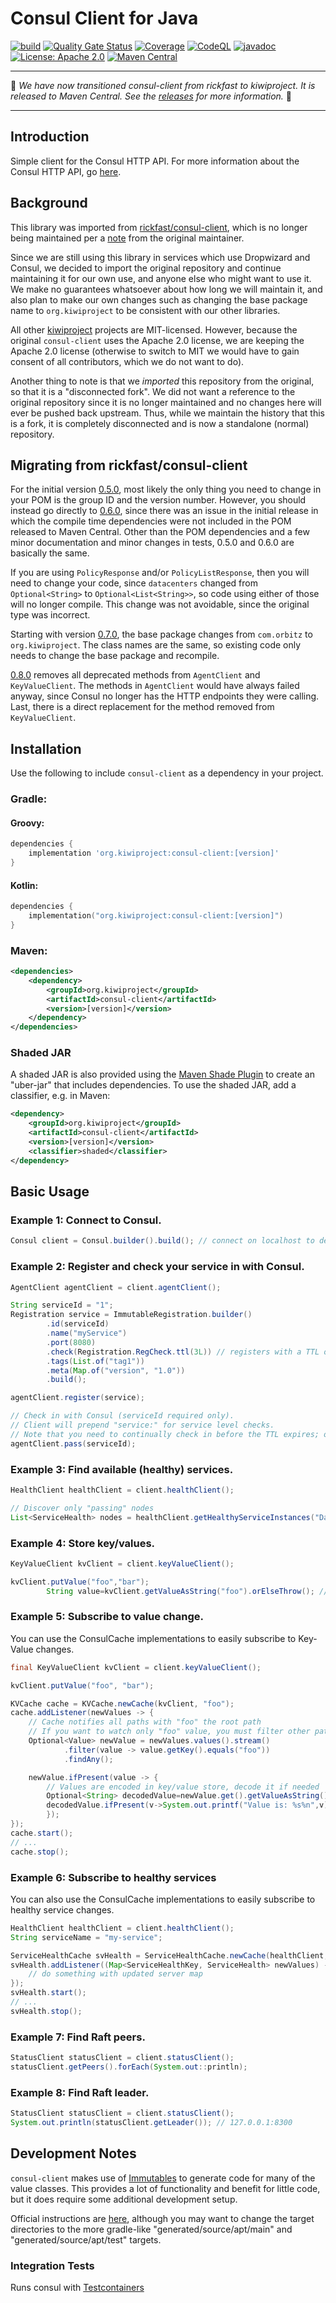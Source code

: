 Consul Client for Java
======================

[![build](https://github.com/kiwiproject/consul-client/actions/workflows/build.yml/badge.svg)](https://github.com/kiwiproject/consul-client/actions/workflows/build.yml)
[![Quality Gate Status](https://sonarcloud.io/api/project_badges/measure?project=kiwiproject_consul-client&metric=alert_status)](https://sonarcloud.io/summary/new_code?id=kiwiproject_consul-client)
[![Coverage](https://sonarcloud.io/api/project_badges/measure?project=kiwiproject_consul-client&metric=coverage)](https://sonarcloud.io/summary/new_code?id=kiwiproject_consul-client)
[![CodeQL](https://github.com/kiwiproject/consul-client/actions/workflows/codeql.yml/badge.svg)](https://github.com/kiwiproject/consul-client/actions/workflows/codeql.yml)
[![javadoc](https://javadoc.io/badge2/org.kiwiproject/consul-client/javadoc.svg)](https://javadoc.io/doc/org.kiwiproject/consul-client)
[![License: Apache 2.0](https://img.shields.io/badge/License-Apache--2.0-blue.svg)](https://opensource.org/licenses/Apache-2.0)
[![Maven Central](https://img.shields.io/maven-central/v/org.kiwiproject/consul-client)](https://central.sonatype.com/artifact/org.kiwiproject/consul-client/)

---

🥝 _We have now transitioned consul-client from rickfast to kiwiproject. It is released to Maven Central. See the [releases](https://github.com/kiwiproject/consul-client/releases) for more information._ 🥝

---

Introduction
------------

Simple client for the Consul HTTP API.  For more information about the Consul HTTP API, go [here](https://developer.hashicorp.com/consul/api-docs).

Background
----------
This library was imported from [rickfast/consul-client](https://github.com/rickfast/consul-client), which is no longer
being maintained per a [note](https://github.com/rickfast/consul-client#notes-from-the-maintainer) from the original
maintainer.

Since we are still using this library in services which use Dropwizard and Consul, we decided to import the original
repository and continue maintaining it for our own use, and anyone else who might want to use it. We make no guarantees
whatsoever about how long we will maintain it, and also plan to make our own changes such as changing the base package
name to `org.kiwiproject` to be consistent with our other libraries.

All other [kiwiproject](https://github.com/kiwiproject/) projects are MIT-licensed. However, because the original
`consul-client` uses the Apache 2.0 license, we are keeping the Apache 2.0 license (otherwise to switch to MIT we
would have to gain consent of all contributors, which we do not want to do).

Another thing to note is that we _imported_ this repository from the original, so that it is a "disconnected fork". We
did not want a reference to the original repository since it is no longer maintained and no changes here will ever
be pushed back upstream. Thus, while we maintain the history that this is a fork, it is completely disconnected and is
now a standalone (normal) repository.

Migrating from rickfast/consul-client
--------------------------------------------
For the initial version [0.5.0](https://github.com/kiwiproject/consul-client/releases/tag/v0.5.0), most likely
the only thing you need to change in your POM is the group ID and the version number.
However, you should instead go directly to [0.6.0](https://github.com/kiwiproject/consul-client/releases/tag/v0.6.0),
since there was an issue in the initial release in which the compile time dependencies were not included in the
POM released to Maven Central. Other than the POM dependencies and a few minor documentation and minor changes in tests,
0.5.0 and 0.6.0 are basically the same.

If you are using `PolicyResponse` and/or `PolicyListResponse`, then you will need to change your code,
since `datacenters` changed from `Optional<String>` to `Optional<List<String>>`,
so code using either of those will no longer compile.
This change was not avoidable, since the original type was incorrect.

Starting with version [0.7.0](https://github.com/kiwiproject/consul-client/releases/tag/v0.7.0), the base package
changes from `com.orbitz` to `org.kiwiproject`. The class
names are the same, so existing code only needs to change the base package and recompile.

[0.8.0](https://github.com/kiwiproject/consul-client/releases/tag/v0.8.0) removes all deprecated methods
from `AgentClient` and `KeyValueClient`.
The methods in `AgentClient` would have always failed anyway, since Consul no longer has the
HTTP endpoints they were calling. Last, there is a direct replacement for the method removed from `KeyValueClient`.

Installation
-----------

Use the following to include `consul-client` as a dependency in your project.

### Gradle:

#### Groovy:

```groovy
dependencies {
    implementation 'org.kiwiproject:consul-client:[version]'
}
```

#### Kotlin:

```kotlin
dependencies {
    implementation("org.kiwiproject:consul-client:[version]")
}
```

### Maven:

```xml
<dependencies>
    <dependency>
        <groupId>org.kiwiproject</groupId>
        <artifactId>consul-client</artifactId>
        <version>[version]</version>
    </dependency>
</dependencies>
```

### Shaded JAR

A shaded JAR is also provided using the [Maven Shade Plugin](https://maven.apache.org/plugins/maven-shade-plugin/) to
create an "uber-jar" that includes dependencies.
To use the shaded JAR, add a classifier, e.g. in Maven:

```xml
<dependency>
    <groupId>org.kiwiproject</groupId>
    <artifactId>consul-client</artifactId>
    <version>[version]</version>
    <classifier>shaded</classifier>
</dependency>
```

Basic Usage
-----------

### Example 1: Connect to Consul.

```java
Consul client = Consul.builder().build(); // connect on localhost to default port 8500
```

### Example 2: Register and check your service in with Consul.

```java
AgentClient agentClient = client.agentClient();

String serviceId = "1";
Registration service = ImmutableRegistration.builder()
        .id(serviceId)
        .name("myService")
        .port(8080)
        .check(Registration.RegCheck.ttl(3L)) // registers with a TTL of 3 seconds
        .tags(List.of("tag1"))
        .meta(Map.of("version", "1.0"))
        .build();

agentClient.register(service);

// Check in with Consul (serviceId required only).
// Client will prepend "service:" for service level checks.
// Note that you need to continually check in before the TTL expires; otherwise your service's state will be marked as "critical".
agentClient.pass(serviceId);
```

### Example 3: Find available (healthy) services.

```java
HealthClient healthClient = client.healthClient();

// Discover only "passing" nodes
List<ServiceHealth> nodes = healthClient.getHealthyServiceInstances("DataService").getResponse();
```

### Example 4: Store key/values.

```java
KeyValueClient kvClient = client.keyValueClient();

kvClient.putValue("foo","bar");
        String value=kvClient.getValueAsString("foo").orElseThrow(); // bar
```

### Example 5: Subscribe to value change.

You can use the ConsulCache implementations to easily subscribe to Key-Value changes.

```java
final KeyValueClient kvClient = client.keyValueClient();

kvClient.putValue("foo", "bar");

KVCache cache = KVCache.newCache(kvClient, "foo");
cache.addListener(newValues -> {
    // Cache notifies all paths with "foo" the root path
    // If you want to watch only "foo" value, you must filter other paths
    Optional<Value> newValue = newValues.values().stream()
            .filter(value -> value.getKey().equals("foo"))
            .findAny();

    newValue.ifPresent(value -> {
        // Values are encoded in key/value store, decode it if needed
        Optional<String> decodedValue=newValue.get().getValueAsString();
        decodedValue.ifPresent(v->System.out.printf("Value is: %s%n",v)); //prints "bar"
        });
});
cache.start();
// ...
cache.stop();
```

### Example 6: Subscribe to healthy services

You can also use the ConsulCache implementations to easily subscribe to healthy service changes.

```java
HealthClient healthClient = client.healthClient();
String serviceName = "my-service";

ServiceHealthCache svHealth = ServiceHealthCache.newCache(healthClient, serviceName);
svHealth.addListener((Map<ServiceHealthKey, ServiceHealth> newValues) -> {
    // do something with updated server map
});
svHealth.start();
// ...
svHealth.stop();
```

### Example 7: Find Raft peers.

```java
StatusClient statusClient = client.statusClient();
statusClient.getPeers().forEach(System.out::println);
```

### Example 8: Find Raft leader.

```java
StatusClient statusClient = client.statusClient();
System.out.println(statusClient.getLeader()); // 127.0.0.1:8300
```

Development Notes
-----------

`consul-client` makes use of [Immutables](https://immutables.github.io/) to generate code for many of the value classes.
This provides a lot of functionality and benefit for little code, but it does require some additional development setup.

Official instructions are [here](https://immutables.github.io/apt.html), although you may want to change the target
directories to the more gradle-like "generated/source/apt/main" and "generated/source/apt/test" targets.

### Integration Tests

Runs consul with [Testcontainers](https://www.testcontainers.org/)
